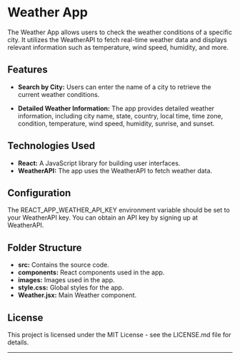 # Weather App


The Weather App allows users to check the weather conditions of a specific city. It utilizes the WeatherAPI to fetch real-time weather data and displays relevant information such as temperature, wind speed, humidity, and more.

## Features

- **Search by City:** Users can enter the name of a city to retrieve the current weather conditions.

- **Detailed Weather Information:** The app provides detailed weather information, including city name, state, country, local time, time zone, condition, temperature, wind speed, humidity, sunrise, and sunset.

## Technologies Used

- **React:** A JavaScript library for building user interfaces.
- **WeatherAPI:** The app uses the WeatherAPI to fetch weather data.

## Configuration
The REACT_APP_WEATHER_API_KEY environment variable should be set to your WeatherAPI key. You can obtain an API key by signing up at WeatherAPI.

## Folder Structure
- **src:** Contains the source code.
- **components:** React components used in the app.
- **images:** Images used in the app.
- **style.css:** Global styles for the app.
- **Weather.jsx:** Main Weather component.

## License
This project is licensed under the MIT License - see the LICENSE.md file for details.

<hr>

